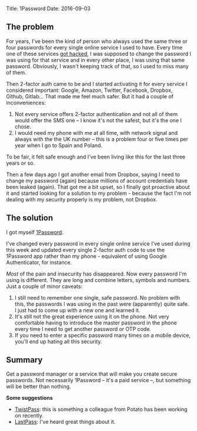 Title: 1Password
Date: 2016-09-03

## The problem

For years, I've been the kind of person who always used the same three or four passwords for every single online service I used to have. Every time one of these services [got hacked](https://haveibeenpwned.com/), I was supposed to change the password I was using for that service and in every other place, I was using that same password. Obviously, I wasn't keeping track of that, so I used to miss many of them.

Then 2-factor auth came to be and I started activating it for every service I considered important: Google, Amazon, Twitter, Facebook, Dropbox, Github, Gitlab... That made me feel much safer. But it had a couple of inconveniences:
 
 1. Not every service offers 2-factor authentication and not all of them would offer the SMS one – I know it's not the safest, but it's the one I chose.
 2. I would need my phone with me at all time, with network signal and always with the the UK number – this is a problem four or five times per year when I go to Spain and Poland.

To be fair, it felt safe enough and I've been living like this for the last three years or so.

Then a few days ago I got another email from Dropbox, saying I need to change my password (again) because millions of account credentials have been leaked (again). That got me a bit upset, so I finally got proactive about it and started looking for a solution to my problem - because the fact I'm not dealing with my security properly is my problem, not Dropbox.

## The solution

I got myself [1Password](https://1password.com/security/).

I've changed every password in every single online service I've used during this week and updated every single 2-factor auth code to use the 1Password app rather than my phone - equivalent of using Google Authenticator, for instance.

*Most* of the pain and insecurity has disappeared. Now every password I'm using is different. They are long and combine letters, symbols and numbers. Just a couple of minor caveats:

 1. I still need to remember one single, safe password. No problem with this, the passwords I was using in the past were (apparently) quite safe. I just had to come up with a new one and learned it.
 2. It's still not the great experience using it on the phone. Not very comfortable having to introduce the master password in the phone every time I need to get another password or OTP code.
 3. If you need to enter a specific password many times on a mobile device, you'll end up hating all this security.

## Summary

Get a password manager or a service that will make you create secure passwords. Not necessarily 1Password – it's a paid service –, but something will be better than nothing.

**Some suggestions**

- [TwistPass](https://twistpass.com/): this is something a colleague from Potato has been working on recently.
- [LastPass](https://lastpass.com/): I've heard great things about it.